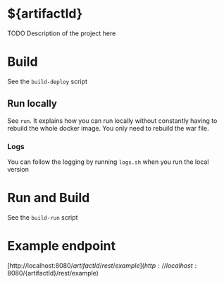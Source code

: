# ${artifactId}

TODO Description of the project here

# Build

See the `build-deploy` script

## Run locally

See `run`. It explains how you can run locally without constantly having to rebuild the whole docker image.
You only need to rebuild the war file.

### Logs

You can follow the logging by running `logs.sh` when you run the local version

# Run and Build

See the `build-run` script

# Example endpoint

[http://localhost:8080/${artifactId}/rest/example](http://localhost:8080/${artifactId}/rest/example)
